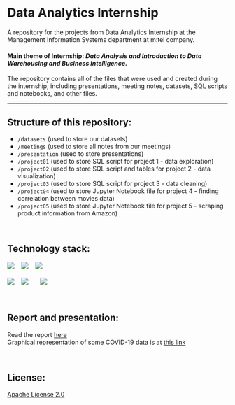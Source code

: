 # Data Analytics Internship
A repository for the projects from Data Analytics Internship at the Management Information Systems department at m:tel company.

#### Main theme of Internship: *Data Analysis and Introduction to Data Warehousing and Business Intelligence.*


The repository contains all of the files that were used and created during the internship, including presentations, meeting notes, datasets, SQL scripts and notebooks, and other files.

---

## Structure of this repository:
- `/datasets` 	(used to store our datasets)
- `/meetings` 	(used to store all notes from our meetings)
- `/presentation`	(used to store presentations)
- `/project01` 	(used to store SQL script for project 1 - data exploration)
- `/project02`  (used to store SQL script and tables for project 2 - data visualization)
- `/project03` 	(used to store SQL script for project 3 - data cleaning)
- `/project04`  (used to store Jupyter Notebook file for project 4 - finding correlation between movies data)
- `/project05`  (used to store Jupyter Notebook file for project 5 - scraping product information from Amazon)

<br/>

## Technology stack:
<p>
<a href="https://www.oracle.com/index.html"><img src="https://img.shields.io/badge/Made%20with-Oracle-ff0000?style=for-the-badge&amp;logo=Oracle"></a>&nbsp;&nbsp;&nbsp;
<a href="https://www.tableau.com/"><img src="https://img.shields.io/badge/Made%20with-Tableau-1c4481?style=for-the-badge&amp;logo=Tableau"></a>&nbsp;&nbsp;&nbsp; 
<a href="https://jupyter.org/"><img src="https://img.shields.io/badge/Made%20with-Jupyter-orange?style=for-the-badge&amp;logo=Jupyter"></a> <br><br>
<a href="https://www.python.org/"><img src="https://img.shields.io/badge/Made%20with-Python-1f425f?style=for-the-badge&amp;logo=Python"></a>&nbsp;&nbsp;&nbsp;
<a href="https://numpy.org/"><img src="https://img.shields.io/badge/Made%20with-NumPy-4dabcf?style=for-the-badge&amp;logo=numpy"></a>&nbsp;&nbsp;&nbsp;&nbsp;&nbsp;&nbsp;
<a href="https://pandas.pydata.org/"><img src="https://img.shields.io/badge/Made%20with-Pandas-130654?style=for-the-badge&amp;logo=pandas"></a>
</p>


<br/>

## Report and presentation:
Read the report [here](https://github.com/vladocodes/data-analytics-internship/blob/main/meetings/report_eng.md)  
Graphical representation of some COVID-19 data is at [this link](https://public.tableau.com/views/covid_dashboard_p2/Dashboard1?:language=en-GB&publish=yes&:display_count=n&:origin=viz_share_link)

<br/>


## License:
[Apache License 2.0](https://github.com/vladocodes/data-analytics-internship/blob/main/LICENSE)
